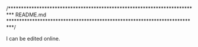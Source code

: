 /**************************************************************************
README.md
**************************************************************************/

I can be edited online. 
